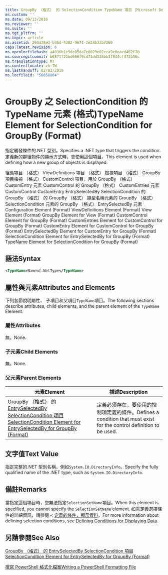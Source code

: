 ```yaml
---
title: GroupBy （格式） 的 SelectionCondition TypeName 項目 |Microsoft Docs
ms.custom: ''
ms.date: 09/13/2016
ms.reviewer: ''
ms.suite: ''
ms.tgt_pltfrm: ''
ms.topic: article
ms.assetid: 290d38e3-b9bd-4382-9671-2e28b32b7260
caps.latest.revision: 6
ms.openlocfilehash: a4036b1e9de85da7e0029e02cca9e0eaed462f70
ms.sourcegitcommit: b6871f21bd666f9cd71dd336bb3f844cf472b56c
ms.translationtype: MT
ms.contentlocale: zh-TW
ms.lasthandoff: 02/03/2019
ms.locfileid: "56858804"
---
```

# <a name="typename-element-for-selectioncondition-for-groupby-format"></a><span data-ttu-id="15670-102">GroupBy 之 SelectionCondition 的 TypeName 元素 (格式)</span><span class="sxs-lookup"><span data-stu-id="15670-102">TypeName Element for SelectionCondition for GroupBy (Format)</span></span>

<span data-ttu-id="15670-103">指定觸發條件的.NET 型別。</span><span class="sxs-lookup"><span data-stu-id="15670-103">Specifies a .NET type that triggers the condition.</span></span> <span data-ttu-id="15670-104">定義新的群組物件的顯示方式時，會使用這個項目。</span><span class="sxs-lookup"><span data-stu-id="15670-104">This element is used when defining how a new group of objects is displayed.</span></span>

<span data-ttu-id="15670-105">組態項目 （格式） ViewDefinitions 項目 （格式） 檢視項目 （格式） GroupBy 項目檢視 （格式） CustomControl 項目，用於 GroupBy （格式） CustomEntry 元素 CustomControl 的 GroupBy （格式） CustomEntries 元素CustomControl CustomEntry EntrySelectedBy SelectionCondition 的 GroupBy （格式） 的 GroupBy （格式） 類型名稱元素的 GroupBy （格式） SelectionCondition 元素的 GroupBy （格式） EntrySelectedBy 元素</span><span class="sxs-lookup"><span data-stu-id="15670-105">Configuration Element (Format) ViewDefinitions Element (Format) View Element (Format) GroupBy Element for View (Format) CustomControl Element for GroupBy (Format) CustomEntries Element for CustomControl for GroupBy (Format) CustomEntry Element for CustomControl for GroupBy (Format) EntrySelectedBy Element for CustomEntry for GroupBy (Format) SelectionCondition Element for EntrySelectedBy for GroupBy (Format) TypeName Element for SelectionCondition for GroupBy  (Format)</span></span>

## <a name="syntax"></a><span data-ttu-id="15670-106">語法</span><span class="sxs-lookup"><span data-stu-id="15670-106">Syntax</span></span>

```xml
<TypeName>Nameof.NetType</TypeName>

```

## <a name="attributes-and-elements"></a><span data-ttu-id="15670-107">屬性與元素</span><span class="sxs-lookup"><span data-stu-id="15670-107">Attributes and Elements</span></span>

<span data-ttu-id="15670-108">下列各節說明屬性、 子項目和父項目`TypeName`項目。</span><span class="sxs-lookup"><span data-stu-id="15670-108">The following sections describe attributes, child elements, and the parent element of the `TypeName` Element.</span></span>

### <a name="attributes"></a><span data-ttu-id="15670-109">屬性</span><span class="sxs-lookup"><span data-stu-id="15670-109">Attributes</span></span>

<span data-ttu-id="15670-110">無。</span><span class="sxs-lookup"><span data-stu-id="15670-110">None.</span></span>

### <a name="child-elements"></a><span data-ttu-id="15670-111">子元素</span><span class="sxs-lookup"><span data-stu-id="15670-111">Child Elements</span></span>

<span data-ttu-id="15670-112">無。</span><span class="sxs-lookup"><span data-stu-id="15670-112">None.</span></span>

### <a name="parent-elements"></a><span data-ttu-id="15670-113">父元素</span><span class="sxs-lookup"><span data-stu-id="15670-113">Parent Elements</span></span>

|<span data-ttu-id="15670-114">元素</span><span class="sxs-lookup"><span data-stu-id="15670-114">Element</span></span>|<span data-ttu-id="15670-115">描述</span><span class="sxs-lookup"><span data-stu-id="15670-115">Description</span></span>|
|-------------|-----------------|
|[<span data-ttu-id="15670-116">GroupBy （格式） 的 EntrySelectedBy SelectionCondition 項目</span><span class="sxs-lookup"><span data-stu-id="15670-116">SelectionCondition Element for EntrySelectedBy for GroupBy (Format)</span></span>](./selectioncondition-element-for-entryselectedby-for-groupby-format.md)|<span data-ttu-id="15670-117">定義必須存在，要使用的控制項定義的條件。</span><span class="sxs-lookup"><span data-stu-id="15670-117">Defines a condition that must exist for the control definition to be used.</span></span>|

## <a name="text-value"></a><span data-ttu-id="15670-118">文字值</span><span class="sxs-lookup"><span data-stu-id="15670-118">Text Value</span></span>

<span data-ttu-id="15670-119">指定完整的.NET 型別名稱，例如`System.IO.DirectoryInfo`。</span><span class="sxs-lookup"><span data-stu-id="15670-119">Specify the fully qualified name of the .NET type, such as `System.IO.DirectoryInfo`.</span></span>

## <a name="remarks"></a><span data-ttu-id="15670-120">備註</span><span class="sxs-lookup"><span data-stu-id="15670-120">Remarks</span></span>

<span data-ttu-id="15670-121">當指定這個項目時，您無法指定`SelectionSetName`項目。</span><span class="sxs-lookup"><span data-stu-id="15670-121">When this element is specified, you cannot specify the `SelectionSetName` element.</span></span> <span data-ttu-id="15670-122">如需定義選擇條件的詳細資訊，請參閱 <<c0> [ 定義的條件，顯示資料](./defining-conditions-for-displaying-data.md)。</span><span class="sxs-lookup"><span data-stu-id="15670-122">For more information about defining selection conditions, see [Defining Conditions for Displaying Data](./defining-conditions-for-displaying-data.md).</span></span>

## <a name="see-also"></a><span data-ttu-id="15670-123">另請參閱</span><span class="sxs-lookup"><span data-stu-id="15670-123">See Also</span></span>

[<span data-ttu-id="15670-124">GroupBy （格式） 的 EntrySelectedBy SelectionCondition 項目</span><span class="sxs-lookup"><span data-stu-id="15670-124">SelectionCondition Element for EntrySelectedBy for GroupBy (Format)</span></span>](./selectioncondition-element-for-entryselectedby-for-groupby-format.md)

[<span data-ttu-id="15670-125">撰寫 PowerShell 格式化檔案</span><span class="sxs-lookup"><span data-stu-id="15670-125">Writing a PowerShell Formatting File</span></span>](./writing-a-powershell-formatting-file.md)
